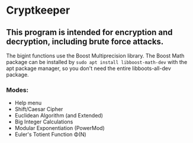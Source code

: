 # Cryptkeeper
## This program is intended for encryption and decryption, including brute force attacks.

The bigint functions use the Boost Multiprecision library. The Boost Math package can be installed by
`sudo apt install libboost-math-dev` with the apt package manager, so you don't need the entire libboots-all-dev package.

### Modes:
* Help menu
* Shift/Caesar Cipher
* Euclidean Algorithm (and Extended)
* Big Integer Calculations
* Modular Exponentiation (PowerMod)
* Euler's Totient Function &Phi;(N)